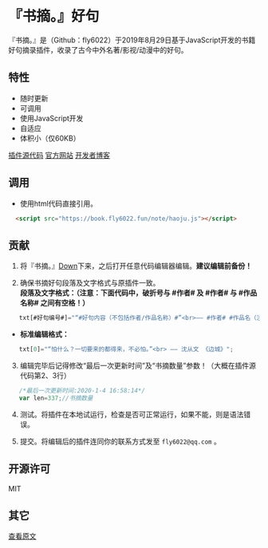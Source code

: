 # 『书摘。』好句

『书摘。』是（Github：fly6022）于2019年8月29日基于JavaScript开发的书籍好句摘录插件，收录了古今中外名著/影视/动漫中的好句。

## 特性

- 随时更新
- 可调用
- 使用JavaScript开发
- 自适应
- 体积小（仅60KB）

[插件源代码](https://book.fly6022.fun/note/haoju.js)
[官方网站](https://book.fly6022.fun/)
[开发者博客](https://fly6022.fun/)

## 调用

- 使用html代码直接引用。
```html
  <script src="https://book.fly6022.fun/note/haoju.js"></script>
```

## 贡献

1. 将『书摘。』[Down](https://book.fly6022.fun/note/haoju.js)下来，之后打开任意代码编辑器编辑。**建议编辑前备份！**

2. 确保书摘好句段落及文字格式与原插件一致。<br>**段落及文字格式：（注意：下面代码中，破折号与 #作者# 及 #作者# 与 #作品名称# 之间有空格！）**
```javascript
   txt[#好句编号#]="“#好句内容（不包括作者/作品名称）#”<br>—— #作者# #作品名（注意加书名号）#";
```


- **标准编辑格式：**
```javascript
   txt[0]="“怕什么？一切要来的都得来，不必怕。”<br> —— 沈从文 《边城》";
```

3. 编辑完毕后记得修改“最后一次更新时间”及“书摘数量”参数！（大概在插件源代码第2、3行）<br>
```javascript
   /*最后一次更新时间:2020-1-4 16:58:14*/
   var len=337;//书摘数量
```
4. 测试。将插件在本地试运行，检查是否可正常运行，如果不能，则是语法错误。

5. 提交。将编辑后的插件连同你的联系方式发至 `fly6022@qq.com` 。

## 开源许可

MIT

## 其它

[查看原文](https://github.com/Book-Excerpts/haoju/blob/master/README.md)
